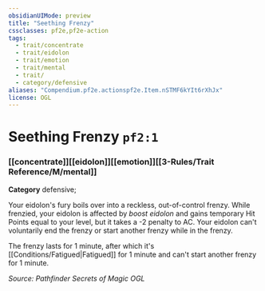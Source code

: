```yaml
---
obsidianUIMode: preview
title: "Seething Frenzy"
cssclasses: pf2e,pf2e-action
tags:
  - trait/concentrate
  - trait/eidolon
  - trait/emotion
  - trait/mental
  - trait/
  - category/defensive
aliases: "Compendium.pf2e.actionspf2e.Item.nSTMF6kYIt6rXhJx"
license: OGL
---
```

# Seething Frenzy `pf2:1`

### [[concentrate]][[eidolon]][[emotion]][[3-Rules/Trait Reference/M/mental]]

**Category** defensive; 




Your eidolon's fury boils over into a reckless, out-of-control frenzy. While frenzied, your eidolon is affected by _boost eidolon_ and gains temporary Hit Points equal to your level, but it takes a -2 penalty to AC. Your eidolon can't voluntarily end the frenzy or start another frenzy while in the frenzy.

The frenzy lasts for 1 minute, after which it's [[Conditions/Fatigued|Fatigued]] for 1 minute and can't start another frenzy for 1 minute.

*Source: Pathfinder Secrets of Magic*
*OGL*
